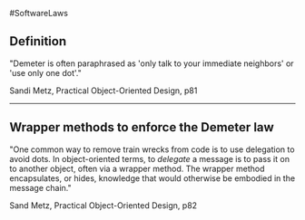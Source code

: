 #SoftwareLaws 

## Definition
"Demeter is often paraphrased as 'only talk to your immediate neighbors' or 'use only one dot'."

Sandi Metz, Practical Object-Oriented Design, p81

---

## Wrapper methods to enforce the Demeter law

"One common way to remove train wrecks from code is to use delegation to avoid dots. In object-oriented terms, to _delegate_ a message is to pass it on to another object, often via a wrapper method. The wrapper method encapsulates, or hides, knowledge that would otherwise be embodied in the message chain."

Sand Metz, Practical Object-Oriented Design, p82

